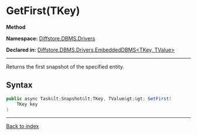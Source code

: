 # GetFirst(TKey)

**Method**

**Namespace:** [Diffstore.DBMS.Drivers](Diffstore.DBMS.Drivers.md)

**Declared in:** [Diffstore.DBMS.Drivers.EmbeddedDBMS&lt;TKey, TValue&gt;](Diffstore.DBMS.Drivers.EmbeddedDBMS{TKey,TValue}.md)

------



Returns the first snapshot of the specified entity.


## Syntax

```csharp
public async Task&lt;Snapshot&lt;TKey, TValue&gt;&gt; GetFirst(
	TKey key
)
```

------

[Back to index](index.md)